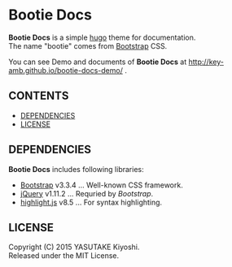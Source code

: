 # Bootie Docs

**Bootie Docs** is a simple [hugo](http://gohugo.io/) theme for documentation.  
The name "bootie" comes from [Bootstrap](http://getbootstrap.com/) CSS.

You can see Demo and documents of **Bootie Docs** at http://key-amb.github.io/bootie-docs-demo/ .

## CONTENTS

* [DEPENDENCIES](#dependencies)
* [LICENSE](#license)

## DEPENDENCIES

**Bootie Docs** includes following libraries:

* [Bootstrap](http://getbootstrap.com/) v3.3.4 ... Well-known CSS framework.
* [jQuery](https://jquery.com/) v1.11.2 ... Requried by _Bootstrap_.
* [highlight.js](https://highlightjs.org/) v8.5 ... For syntax highlighting.

## LICENSE

Copyright (C) 2015 YASUTAKE Kiyoshi.  
Released under the MIT License.
